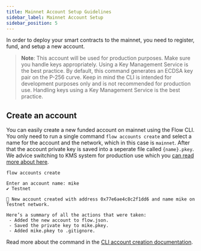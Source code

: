 ```yaml
---
title: Mainnet Account Setup Guidelines
sidebar_label: Mainnet Account Setup
sidebar_position: 5
---
```


In order to deploy your smart contracts to the mainnet, you need to register, fund, and setup a new account.

> **Note**: This account will be used for production purposes. Make sure you handle keys appropriately. Using a Key Management Service is the best practice. By default, this command generates an ECDSA key pair on the P-256 curve. Keep in mind the CLI is intended for development purposes only and is not recommended for production use. Handling keys using a Key Management Service is the best practice.

## Create an account
You can easily create a new funded account on mainnet using the Flow CLI. You only need to run a single command `flow accounts create` and select a name for the account and the network, which in this case is `mainnet`. After that the account private key is saved into a seperate file called `{name}.pkey`. We advice switching to KMS system for production use which you [can read more about here](../tools/flow-cli/flow.json/configuration.md#advanced-format-1).

```
flow accounts create

Enter an account name: mike
✔ Testnet

🎉 New account created with address 0x77e6ae4c8c2f1dd6 and name mike on Testnet network.

Here’s a summary of all the actions that were taken:
 - Added the new account to flow.json.
 - Saved the private key to mike.pkey.
 - Added mike.pkey to .gitignore.
```


Read more about the command in the [CLI account creation documentation](../tools/flow-cli/accounts/create-accounts.md#interactive-mode).
